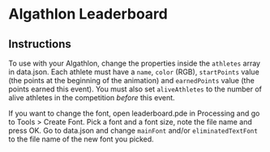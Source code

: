 # Algathlon Leaderboard

## Instructions

To use with your Algathlon, change the properties inside the `athletes` array in data.json. Each athlete must have a `name`, `color` (RGB), `startPoints` value (the points at the beginning of the animation) and `earnedPoints` value (the points earned this event). You must also set `aliveAthletes` to the number of alive athletes in the competition *before* this event.

If you want to change the font, open leaderboard.pde in Processing and go to Tools > Create Font. Pick a font and a font size, note the file name and press OK. Go to data.json and change `mainFont` and/or `eliminatedTextFont` to the file name of the new font you picked.
